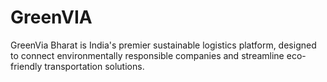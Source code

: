 # GreenVIA
GreenVia Bharat is India's premier sustainable logistics platform, designed to connect environmentally responsible companies and streamline eco-friendly transportation solutions.

